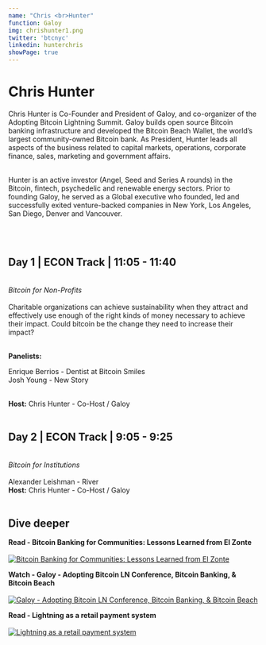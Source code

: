```yaml
---
name: "Chris <br>Hunter"
function: Galoy
img: chrishunter1.png
twitter: 'btcnyc'
linkedin: hunterchris
showPage: true
---
```


# Chris Hunter

Chris Hunter is Co-Founder and President of Galoy, and co-organizer of the Adopting Bitcoin Lightning Summit. Galoy builds open source Bitcoin banking infrastructure and developed the Bitcoin Beach Wallet, the world’s largest community-owned Bitcoin bank. As President, Hunter leads all aspects of the business related to capital markets, operations, corporate finance, sales, marketing and government affairs. <br><br>

Hunter is an active investor (Angel, Seed and Series A rounds) in the Bitcoin, fintech, psychedelic and renewable energy sectors. Prior to founding Galoy, he served as a Global executive who founded, led and successfully exited venture-backed companies in New York, Los Angeles, San Diego, Denver and Vancouver. 


<br><br>

## Day 1 | ECON Track | 11:05  - 11:40
<br>
<i>Bitcoin for Non-Profits</i><br><br>
Charitable organizations can achieve sustainability when they attract and effectively use enough of the right kinds of money necessary to achieve their impact. Could bitcoin be the change they need to increase their impact?<br><br>

<b>Panelists:</b><br>

Enrique Berrios - Dentist at Bitcoin Smiles<br>
Josh Young - New Story<br><br>

<b>Host:</b> Chris Hunter - Co-Host / Galoy
<br><br>

## Day 2 | ECON Track | 9:05 - 9:25
<br>
<i>Bitcoin for Institutions</i><br><br>
Alexander Leishman - River<br>
<b>Host:</b> Chris Hunter - Co-Host / Galoy<br><br>


## Dive deeper


<div class="grid grid-cols-1 md:grid-cols-2 gap-5">
<div class="p-3 my-2">

**Read - Bitcoin Banking for Communities: Lessons Learned from El Zonte**<br><br>
[ ![Bitcoin Banking for Communities: Lessons Learned from El Zonte](/content/chris_elzonte.png)](https://galoy.io/bitcoin-banking-for-communities-lessons-learned-from-el-zonte/)
</div>

<div class="p-3 my-2">

**Watch - Galoy - Adopting Bitcoin LN Conference, Bitcoin Banking, & Bitcoin Beach**<br><br>
[ ![Galoy - Adopting Bitcoin LN Conference, Bitcoin Banking, & Bitcoin Beach](/content/chris_bitrefill.png)](https://www.youtube.com/watch?v=q8sq1q3zdi4/)
</div>

<div class="p-3 my-2">

**Read - Lightning as a retail payment system**  <br><br>
[![Lightning as a retail payment system](/content/nicolas_retail.png)](https://medium.com/galoymoney/lightning-as-a-retail-payment-system-part-1-7463c46342ef/)
</div>

</div>

<br>



